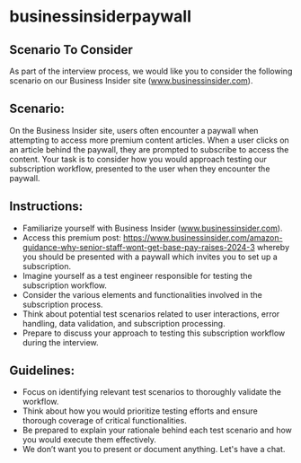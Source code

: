 # businessinsiderpaywall

## Scenario To Consider 

As part of the interview process, we would like you to consider the following scenario on our Business Insider site (www.businessinsider.com).

## Scenario:

On the Business Insider site, users often encounter a paywall when attempting to access more premium content articles. When a user clicks on an article behind the paywall, they are prompted to subscribe to access the content. Your task is to consider how you would approach testing our subscription workflow, presented to the user when they encounter the paywall.

## Instructions:

- Familiarize yourself with Business Insider (www.businessinsider.com).
- Access this premium post: https://www.businessinsider.com/amazon-guidance-why-senior-staff-wont-get-base-pay-raises-2024-3 whereby you should be presented with a paywall which invites you to set up a subscription.  
- Imagine yourself as a test engineer responsible for testing the subscription workflow.
- Consider the various elements and functionalities involved in the subscription process.  
- Think about potential test scenarios related to user interactions, error handling, data validation, and subscription processing.
- Prepare to discuss your approach to testing this subscription workflow during the interview.

## Guidelines:

- Focus on identifying relevant test scenarios to thoroughly validate the workflow.  
- Think about how you would prioritize testing efforts and ensure thorough coverage of critical functionalities.
- Be prepared to explain your rationale behind each test scenario and how you would execute them effectively.
- We don’t want you to present or document anything.  Let's have a chat.  
